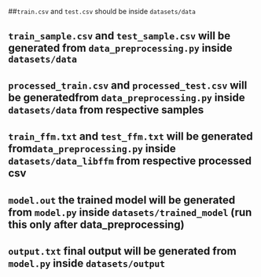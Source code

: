 ##`train.csv` and `test.csv` should be inside `datasets/data`

## `train_sample.csv` and `test_sample.csv` will be generated from `data_preprocessing.py` inside `datasets/data`

## `processed_train.csv` and `processed_test.csv` will be generatedfrom `data_preprocessing.py` inside `datasets/data` from respective samples

## `train_ffm.txt` and `test_ffm.txt` will be generated from`data_preprocessing.py` inside `datasets/data_libffm` from respective processed csv

## `model.out` the trained model will be generated from `model.py` inside `datasets/trained_model` (run this only after data_preprocessing)

## `output.txt` final output will be generated from `model.py` inside `datasets/output` 